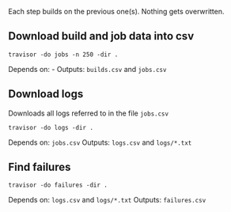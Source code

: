 
Each step builds on the previous one(s). Nothing gets overwritten.

## Download build and job data into csv 
```
travisor -do jobs -n 250 -dir .
```
Depends on: -
Outputs: `builds.csv` and `jobs.csv` 

## Download logs
Downloads all logs referred to in the file `jobs.csv`
```
travisor -do logs -dir .
```
Depends on: `jobs.csv`
Outputs: `logs.csv` and `logs/*.txt`

## Find failures
```
travisor -do failures -dir .
```
Depends on: `logs.csv` and `logs/*.txt`
Outputs: `failures.csv`


